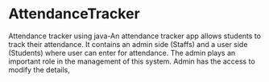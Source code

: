 # AttendanceTracker
Attendance tracker using java-An attendance tracker app allows students to track their attendance. It contains an admin side (Staffs) and a user side (Students) where user can enter for attendance. The admin plays an important role in the management of this system. Admin has the access to modify the details,
